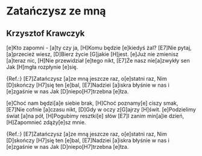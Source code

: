 # Zatańczysz ze mną
## Krzysztof Krawczyk


[e]Kto zapomni - [a]ty czy ja,
[H]Komu będzie [e]kiedyś żal?
[E7]Nie pytaj, [a]przecież wiesz,
[D]Bierz życie [G]jakie [H]jest.
[e]Już nie zmienisz [a]teraz nic,
[H]Nie przewidział [e]tego nikt,
[E7]Że nasz nie[a]zwykły sen
Jak [H]mgła rozpłynie [e]się.

{Ref.:}
[E7]Zatańczysz [a]ze mną jeszcze raz, o[e]statni raz,
Nim [D]skończy [H7]się ten [e]bal,
[E7]Nadziei [a]iskra błyśnie w nas i [e]zgaśnie w nas
Jak [D]niepo[H7]trzebna [e]łza.

[e]Choć nam będzi[a]e siebie brak,
[H]Choć poznamy[e] ciszy smak,
[E7]Nie cofnie [a]czasu nikt,
[D]Gdy w oczy z[G]ajrzy [H]świt.
[e]Podzielimy świat [a]na pół,
[H]Pogubimy resztki[e] słów
[E7]I zanim min[a]ie dzień,
[H]Zapomnieć zdąży[e]sz mnie.

{Ref.:}
[E7]Zatańczysz [a]ze mną jeszcze raz, o[e]statni raz,
Nim [D]skończy [H7]się ten [e]bal,
[E7]Nadziei [a]iskra błyśnie w nas i [e]zgaśnie w nas
Jak [D]niepo[H7]trzebna [e]łza.


